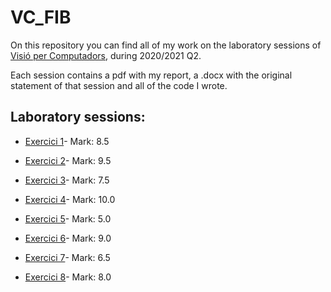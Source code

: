 # VC_FIB

On this repository you can find all of my work on the laboratory sessions of [Visió per Computadors](https://www.fib.upc.edu/ca/estudis/graus/grau-en-enginyeria-informatica/pla-destudis/assignatures/VC), during 2020/2021 Q2.

Each session contains a pdf with my report, a .docx with the original statement of that session and all of the code I wrote.

## Laboratory sessions:

* [Exercici 1](https://github.com/dani-kjh/VC_FIB/tree/main/Labs/E1)- Mark: 8.5

* [Exercici 2](https://github.com/dani-kjh/VC_FIB/tree/main/Labs/E2)- Mark: 9.5

* [Exercici 3](https://github.com/dani-kjh/VC_FIB/tree/main/Labs/E3)- Mark: 7.5

* [Exercici 4](https://github.com/dani-kjh/VC_FIB/tree/main/Labs/E4)- Mark: 10.0

* [Exercici 5](https://github.com/dani-kjh/VC_FIB/tree/main/Labs/E5)- Mark: 5.0

* [Exercici 6](https://github.com/dani-kjh/VC_FIB/tree/main/Labs/E6)- Mark: 9.0

* [Exercici 7](https://github.com/dani-kjh/VC_FIB/tree/main/Labs/E7)- Mark: 6.5

* [Exercici 8](https://github.com/dani-kjh/VC_FIB/tree/main/Labs/E8)- Mark: 8.0
